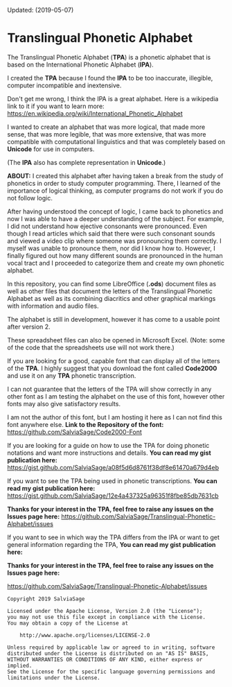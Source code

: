 Updated: (2019-05-07)

# Translingual Phonetic Alphabet
The Translingual Phonetic Alphabet (**TPA**) is a phonetic alphabet that is based on the International Phonetic Alphabet (**IPA**).

I created the **TPA** because I found the **IPA** to be too inaccurate, illegible, computer incompatible and inextensive.

Don't get me wrong, I think the IPA is a great alphabet. Here is a wikipedia link to it if you want to learn more:
https://en.wikipedia.org/wiki/International_Phonetic_Alphabet

I wanted to create an alphabet that was more logical, that made more sense, that was more legible, that was more extensive,
that was more compatible with computational linguistics and that was completely based on **Unicode** for use in computers.

(The **IPA** also has complete representation in **Unicode**.)

**ABOUT:**
I created this alphabet after having taken a break from the study of phonetics in order to study computer programming.
There, I learned of the importance of logical thinking, as computer programs do not work if you do not follow logic.

After having understood the concept of logic, I came back to phonetics and now I was able to have a deeper understanding
of the subject. For example, I did not understand how ejective consonants were pronounced. Even though I read articles
which said that there were such consonant sounds and viewed a video clip where someone was pronouncing them correctly.
I myself was unable to pronounce them, nor did I know how to. However, I finally figured out how many different
sounds are pronounced in the human vocal tract and I proceeded to categorize them and create my own phonetic alphabet.


In this repository, you can find some LibreOffice (**.ods**) document files as well as other files
that document the letters of the Translingual Phonetic Alphabet as well as its combining diacritics and other graphical markings
with information and audio files.

The alphabet is still in development, however it has come to a usable point after version 2.

These spreadsheet files can also be opened in Microsoft Excel.
(Note: some of the code that the spreadsheets use will not work there.)

If you are looking for a good, capable font that can display all of the letters of the **TPA**.
I highly suggest that you download the font called **Code2000** and use it on any **TPA** phonetic transcription.

I can not guarantee that the letters of the TPA will show correctly in any other font as I am testing the alphabet on the use
of this font, however other fonts may also give satisfactory results.

I am not the author of this font, but I am hosting it here as I can not find this font anywhere else.
**Link to the Repository of the font:**
https://github.com/SalviaSage/Code2000-Font

If you are looking for a guide on how to use the TPA for doing phonetic notations and want more instructions and details.
**You can read my gist publication here:**
https://gist.github.com/SalviaSage/a08f5d6d8761f38df8e61470a679d4eb

If you want to see the TPA being used in phonetic transcriptions.
**You can read my gist publication here:**
https://gist.github.com/SalviaSage/12e4a437325a96351f8fbe85db7631cb

**Thanks for your interest in the TPA, feel free to raise any issues on the Issues page here:**
https://github.com/SalviaSage/Translingual-Phonetic-Alphabet/issues

If you want to see in which way the TPA differs from the IPA or want to get general information regarding the TPA,
**You can read my gist publication here:**


**Thanks for your interest in the TPA, feel free to raise any issues on the Issues page here:**

https://github.com/SalviaSage/Translingual-Phonetic-Alphabet/issues

~~~
Copyright 2019 SalviaSage

Licensed under the Apache License, Version 2.0 (the "License");
you may not use this file except in compliance with the License.
You may obtain a copy of the License at

    http://www.apache.org/licenses/LICENSE-2.0

Unless required by applicable law or agreed to in writing, software
distributed under the License is distributed on an "AS IS" BASIS,
WITHOUT WARRANTIES OR CONDITIONS OF ANY KIND, either express or implied.
See the License for the specific language governing permissions and
limitations under the License.
~~~
